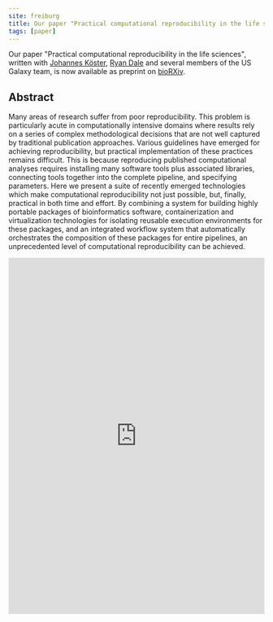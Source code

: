 ```yaml
---
site: freiburg
title: Our paper "Practical computational reproducibility in the life sciences" on bioRXiv
tags: [paper]
---
```


Our paper "Practical computational reproducibility in the life sciences", written with [Johannes Köster](https://johanneskoester.bitbucket.io/), [Ryan Dale](https://github.com/daler) and several members of the US Galaxy team, is now available as preprint on [bioRXiv](https://www.biorxiv.org/content/early/2017/10/11/200683).

## Abstract

Many areas of research suffer from poor reproducibility. This problem is particularly acute in computationally intensive domains where results rely on a series of complex methodological decisions that are not well captured by traditional publication approaches. Various guidelines have emerged for achieving reproducibility, but practical implementation of these practices remains difficult. This is because reproducing published computational analyses requires installing many software tools plus associated libraries, connecting tools together into the complete pipeline, and specifying parameters. Here we present a suite of recently emerged technologies which make computational reproducibility not just possible, but, finally, practical in both time and effort. By combining a system for building highly portable packages of bioinformatics software, containerization and virtualization technologies for isolating reusable execution environments for these packages, and an integrated workflow system that automatically orchestrates the composition of these packages for entire pipelines, an unprecedented level of computational reproducibility can be achieved.

<embed src="https://www.biorxiv.org/content/early/2017/10/11/200683.full.pdf" width="100%" height="700" type='application/pdf'>
